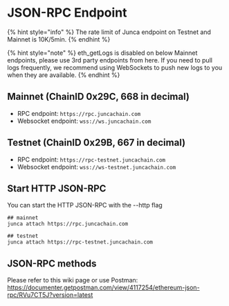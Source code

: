 # JSON-RPC Endpoint

{% hint style="info" %}
The rate limit of Junca endpoint on Testnet and Mainnet is 10K/5min.
{% endhint %}

{% hint style="note" %}
eth_getLogs is disabled on below Mainnet endpoints, please use 3rd party endpoints from here. If you need to pull logs frequently, we recommend using WebSockets to push new logs to you when they are available.
{% endhint %}

## Mainnet (ChainID 0x29C, 668 in decimal)
- RPC endpoint: `https://rpc.juncachain.com`
- Websocket endpoint: `wss://ws.juncachain.com`

## Testnet (ChainID 0x29B, 667 in decimal)
- RPC endpoint: `https://rpc-testnet.juncachain.com`
- Websocket endpoint: `wss://ws-testnet.juncachain.com`

## Start HTTP JSON-RPC
You can start the HTTP JSON-RPC with the --http flag
```
## mainnet
junca attach https://rpc.juncachain.com

## testnet
junca attach https://rpc-testnet.juncachain.com
```

## JSON-RPC methods
Please refer to this wiki page or use Postman: https://documenter.getpostman.com/view/4117254/ethereum-json-rpc/RVu7CT5J?version=latest